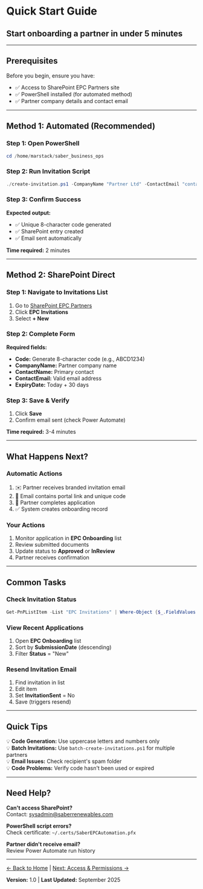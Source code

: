 # Quick Start Guide

## Start onboarding a partner in under 5 minutes

---

## Prerequisites

Before you begin, ensure you have:
- ✅ Access to SharePoint EPC Partners site
- ✅ PowerShell installed (for automated method)
- ✅ Partner company details and contact email

---

## Method 1: Automated (Recommended)

### Step 1: Open PowerShell
```powershell
cd /home/marstack/saber_business_ops
```

### Step 2: Run Invitation Script
```powershell
./create-invitation.ps1 -CompanyName "Partner Ltd" -ContactEmail "contact@partner.com" -ContactName "John Smith"
```

### Step 3: Confirm Success
**Expected output:**
- ✅ Unique 8-character code generated
- ✅ SharePoint entry created
- ✅ Email sent automatically

**Time required:** 2 minutes

---

## Method 2: SharePoint Direct

### Step 1: Navigate to Invitations List
1. Go to [SharePoint EPC Partners](https://saberrenewables.sharepoint.com/sites/SaberEPCPartners)
2. Click **EPC Invitations**
3. Select **+ New**

### Step 2: Complete Form
**Required fields:**
- **Code:** Generate 8-character code (e.g., ABCD1234)
- **CompanyName:** Partner company name
- **ContactName:** Primary contact
- **ContactEmail:** Valid email address
- **ExpiryDate:** Today + 30 days

### Step 3: Save & Verify
1. Click **Save**
2. Confirm email sent (check Power Automate)

**Time required:** 3-4 minutes

---

## What Happens Next?

### Automatic Actions
1. ✉️ Partner receives branded invitation email
2. 🔗 Email contains portal link and unique code
3. 📝 Partner completes application
4. ✅ System creates onboarding record

### Your Actions
1. Monitor application in **EPC Onboarding** list
2. Review submitted documents
3. Update status to **Approved** or **InReview**
4. Partner receives confirmation

---

## Common Tasks

### Check Invitation Status
```powershell
Get-PnPListItem -List "EPC Invitations" | Where-Object {$_.FieldValues.Code -eq "ABCD1234"}
```

### View Recent Applications
1. Open **EPC Onboarding** list
2. Sort by **SubmissionDate** (descending)
3. Filter **Status** = "New"

### Resend Invitation Email
1. Find invitation in list
2. Edit item
3. Set **InvitationSent** = No
4. Save (triggers resend)

---

## Quick Tips

💡 **Code Generation:** Use uppercase letters and numbers only  
💡 **Batch Invitations:** Use `batch-create-invitations.ps1` for multiple partners  
💡 **Email Issues:** Check recipient's spam folder  
💡 **Code Problems:** Verify code hasn't been used or expired  

---

## Need Help?

**Can't access SharePoint?**  
Contact: sysadmin@saberrenewables.com

**PowerShell script errors?**  
Check certificate: `~/.certs/SaberEPCAutomation.pfx`

**Partner didn't receive email?**  
Review Power Automate run history

---

[← Back to Home](./01-epc-home.md) | [Next: Access & Permissions →](./04-access-permissions.md)

**Version:** 1.0 | **Last Updated:** September 2025